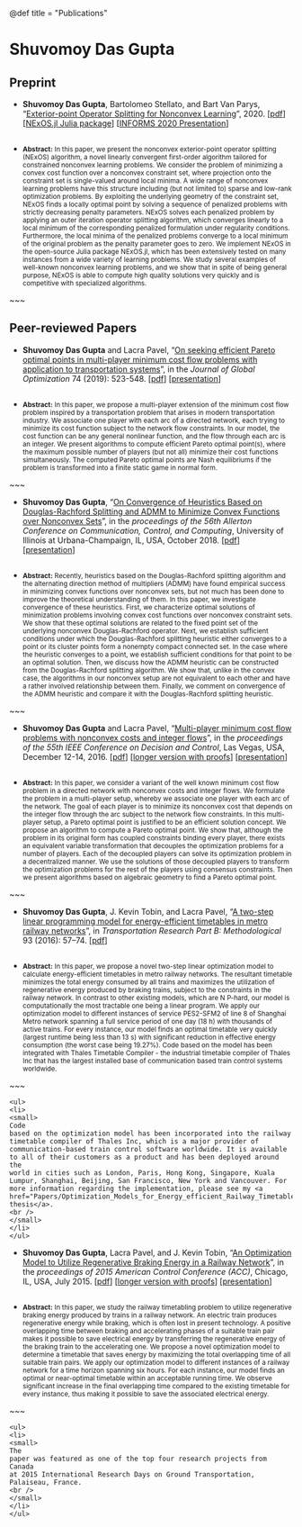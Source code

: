 @def title = "Publications"

# Shuvomoy Das Gupta 

## Preprint 

- **Shuvomoy Das Gupta**, Bartolomeo Stellato, and Bart Van Parys, “[Exterior-point Operator Splitting for Nonconvex Learning](https://arxiv.org/abs/2011.04552)”, 2020. [[pdf](http://www.optimization-online.org/DB_FILE/2020/11/8099.pdf)] [[NExOS.jl Julia package](https://github.com/Shuvomoy/NExOS.jl)] [[INFORMS 2020 Presentation](/assets/Sozi_presentations/INFORMS_Annual_Meeting_2020_presentation.html)]

  ~~~
<ul>
<li>
<small>
<span style="font-weight: bold;"> Abstract:</span>
In this paper, we present the nonconvex exterior-point operator
splitting (NExOS) algorithm, a novel linearly convergent first-order
algorithm tailored for constrained nonconvex learning problems. We
consider the problem of minimizing a convex cost function over a
nonconvex constraint set, where projection onto the constraint set is
single-valued around local minima. A wide range of nonconvex learning
problems have this structure including (but not limited to) sparse and
low-rank optimization problems. By exploiting the underlying geometry
of the constraint set, NExOS finds a locally optimal point by solving a
sequence of penalized problems with strictly decreasing penalty
parameters. NExOS solves each penalized problem by applying an outer
iteration operator splitting algorithm, which converges linearly to a
local minimum of the corresponding penalized formulation under
regularity conditions. Furthermore, the local minima of the penalized
problems converge to a local minimum of the original problem as the
penalty parameter goes to zero. We implement NExOS in the open-source
Julia package NExOS.jl, which has been extensively tested on many
instances from a wide variety of learning problems. We study several
examples of well-known nonconvex learning problems, and we show that in
spite of being general purpose, NExOS is able to compute high quality
solutions very quickly and is competitive with specialized algorithms.
<br />
</small>
</li>
</ul>
~~~


## Peer-reviewed Papers

- **Shuvomoy Das Gupta** and Lacra Pavel, “[On seeking efficient Pareto optimal points in multi-player minimum cost flow problems with application to transportation systems](https://link.springer.com/article/10.1007/s10898-019-00750-9)”, in the *Journal of Global Optimization* 74 (2019): 523-548. [[pdf](https://shuvomoy.github.io/site/Papers/Journal_of_Global_Optimization_19.pdf)] [[presentation](https://shuvomoy.github.io/site/Presentations/LIDS_2020_student_conference/LIDS_2020_student_conference.pdf)]

  ~~~
<ul>
<li>
<small>
<span style="font-weight: bold;"> Abstract:</span>
In this paper, we propose a multi-player extension of the minimum cost flow problem inspired by a transportation problem that arises in modern transportation industry. We associate one player with each arc of a directed network, each trying to minimize its cost function subject to the network flow constraints. In our model, the cost function can be any general nonlinear function, and the flow through each arc is an integer. We present algorithms to compute efficient Pareto optimal point(s), where the maximum possible number of players (but not all) minimize their cost functions simultaneously. The computed Pareto optimal points are Nash equilibriums if the problem is transformed into a finite static game in normal form.
<br />
</small>
</li>
</ul>
~~~


- **Shuvomoy Das Gupta**, “[On Convergence of Heuristics Based on Douglas-Rachford Splitting and ADMM to Minimize Convex Functions over Nonconvex Sets](https://ieeexplore.ieee.org/document/8636076)”, in the *proceedings of the 56th Allerton Conference on Communication, Control, and Computing*, University of Illinois at Urbana-Champaign, IL, USA, October 2018. [[pdf](https://shuvomoy.github.io/site/Papers/Allerton_2018.pdf)] [[presentation](https://shuvomoy.github.io/site/Presentations/Allerton_2018_Presentation/Allerton_2018_presentation_final.pdf)]

  ~~~
<ul>
<li>
<small>
<span style="font-weight: bold;"> Abstract:</span>
Recently, heuristics based on the Douglas-Rachford splitting algorithm and the alternating direction method of multipliers (ADMM) have found empirical success in minimizing convex functions over nonconvex sets, but not much has been done to improve the theoretical understanding of them. In this paper, we investigate convergence of these heuristics. First, we characterize optimal solutions of minimization problems involving convex cost functions over nonconvex constraint sets. We show that these optimal solutions are related to the fixed point set of the underlying nonconvex Douglas-Rachford operator. Next, we establish sufficient conditions under which the Douglas-Rachford splitting heuristic either converges to a point or its cluster points form a nonempty compact connected set. In the case where the heuristic converges to a point, we establish sufficient conditions for that point to be an optimal solution. Then, we discuss how the ADMM heuristic can be constructed from the Douglas-Rachford splitting algorithm. We show that, unlike in the convex case, the algorithms in our nonconvex setup are not equivalent to each other and have a rather involved relationship between them. Finally, we comment on convergence of the ADMM heuristic and compare it with the Douglas-Rachford splitting heuristic.
<br />
</small>
</li>
</ul>
~~~



- **Shuvomoy Das Gupta** and Lacra Pavel, “[Multi-player minimum cost flow problems with nonconvex costs and integer flows](http://ieeexplore.ieee.org/document/7799446/)”, in the *proceedings of the 55th IEEE Conference on Decision and Control*, Las Vegas, USA, December 12-14, 2016. [[pdf](https://shuvomoy.github.io/site/Papers/Multi-player_minimum_cost_flow_problems_with_nonconvex_costs_and_integer_flows.pdf)] [[longer version with proofs](https://shuvomoy.github.io/site/Papers/CDC_2016_manuscript_Pareto_opt_with_proofs.pdf)] [[presentation](https://shuvomoy.github.io/site/Papers/CDC_2016_presentation.pdf)]

  ~~~
<ul>
<li>
<small>
<span style="font-weight: bold;"> Abstract:</span>
In this paper, we consider a variant of the well known minimum cost flow problem in a directed network with nonconvex costs and integer flows. We formulate the problem in a multi-player setup, whereby we associate one player with each arc of the network. The goal of each player is to minimize its nonconvex cost that depends on the integer flow through the arc subject to the network flow constraints. In this multi-player setup, a Pareto optimal point is justified to be an efficient solution concept. We propose an algorithm to compute a Pareto optimal point. We show that, although the problem in its original form has coupled constraints binding every player, there exists an equivalent variable transformation that decouples the optimization problems for a number of players. Each of the decoupled players can solve its optimization problem in a decentralized manner. We use the solutions of those decoupled players to transform the optimization problems for the rest of the players using consensus constraints. Then we present algorithms based on algebraic geometry to find a Pareto optimal point.
<br />
</small>
</li>
</ul>
~~~



- **Shuvomoy Das Gupta**, J. Kevin Tobin, and Lacra Pavel, “[A two-step linear programming model for energy-efficient timetables in metro railway networks](http://www.sciencedirect.com/science/article/pii/S0191261516304830)”, in *Transportation Research Part B: Methodological* 93 (2016): 57–74. [[pdf](https://shuvomoy.github.io/site/Papers/A_two_step_linear_programming_model_for_energy_efficient_timetables_in_metro_railway_networks.pdf)] 

  ~~~
<ul>
<li>
<small>
<span style="font-weight: bold;"> Abstract:</span>
In this paper, we propose a novel two-step linear optimization model to calculate energy-efficient timetables in metro railway networks. The resultant timetable minimizes the total energy consumed by all trains and maximizes the utilization of regenerative energy produced by braking trains, subject to the constraints in the railway network. In contrast to other existing models, which are N P-hard, our model is computationally the most tractable one being a linear program. We apply our optimization model to different instances of service PES2-SFM2 of line 8 of Shanghai Metro network spanning a full service period of one day (18 h) with thousands of active trains. For every instance, our model finds an optimal timetable very quickly (largest runtime being less than 13 s) with significant reduction in effective energy consumption (the worst case being 19.27%). Code based on the model has been integrated with Thales Timetable Compiler - the industrial timetable compiler of Thales Inc that has the largest installed base of communication based train control systems worldwide.
<br />
</small>
</li>
</ul>
~~~

  ~~~
<ul>
<li>
<small>
Code
based on the optimization model has been incorporated into the railway
timetable compiler of Thales Inc, which is a major provider of
communication-based train control software worldwide. It is available
to all of their customers as a product and has been deployed around the
world in cities such as London, Paris, Hong Kong, Singapore, Kuala
Lumpur, Shanghai, Beijing, San Francisco, New York and Vancouver. For
more information regarding the implementation, please see my <a
 href="Papers/Optimization_Models_for_Energy_efficient_Railway_Timetables_MASc_Shuvo.pdf">M.A.Sc.
thesis</a>.
<br />
</small>
</li>
</ul>
~~~


- **Shuvomoy Das Gupta**, Lacra Pavel, and J. Kevin Tobin, “[An Optimization Model to Utilize Regenerative Braking Energy in a Railway Network](http://ieeexplore.ieee.org/xpl/articleDetails.jsp?arnumber=7172268)”, in the *proceedings of 2015 American Control Conference (ACC)*, Chicago, IL, USA, July 2015. [[pdf](https://shuvomoy.github.io/site/Papers/An_Optimization_Model_to_Utilize_Regenerative_Braking_Energy_in_a_Railway_Network.pdf)] [[longer version with proofs](https://arxiv.org/pdf/1507.01646.pdf)] [[presentation](https://shuvomoy.github.io/site/Papers/ACC_presentation.svg)] 

  ~~~
<ul>
<li>
<small>
<span style="font-weight: bold;"> Abstract:</span>
In this paper, we study the railway timetabling problem to utilize regenerative braking energy produced by trains in a railway network. An electric train produces regenerative energy while braking, which is often lost in present technology. A positive overlapping time between braking and accelerating phases of a suitable train pair makes it possible to save electrical energy by transferring the regenerative energy of the braking train to the accelerating one. We propose a novel optimization model to determine a timetable that saves energy by maximizing the total overlapping time of all suitable train pairs. We apply our optimization model to different instances of a railway network for a time horizon spanning six hours. For each instance, our model finds an optimal or near-optimal timetable within an acceptable running time. We observe significant increase in the final overlapping time compared to the existing timetable for every instance, thus making it possible to save the associated electrical energy.
<br />
</small>
</li>
</ul>
~~~

  ~~~
<ul>
<li>
<small>
The
paper was featured as one of the top four research projects from Canada
at 2015 International Research Days on Ground Transportation,
Palaiseau, France.
<br />
</small>
</li>
</ul>
~~~

